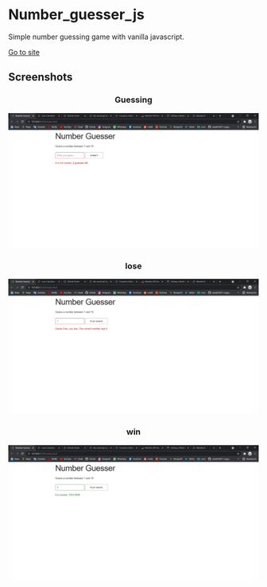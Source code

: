 # Number_guesser_js
Simple number guessing game with vanilla javascript.
<p>
<a href=''>Go to site</a>
</p>
<h2>Screenshots</h2>
<div align='center'>
<h3>Guessing</h3>
 <img src="READMEdocs/numberguess-1.jpg" width="800px" alt="" />
 <h3>lose</h3>
 <img src="READMEdocs/numberguess-2.jpg" width="800px" alt="" />
 <h3>win</h3>
 <img src="READMEdocs/numberguess-3.jpg" width="800px" alt="" />
